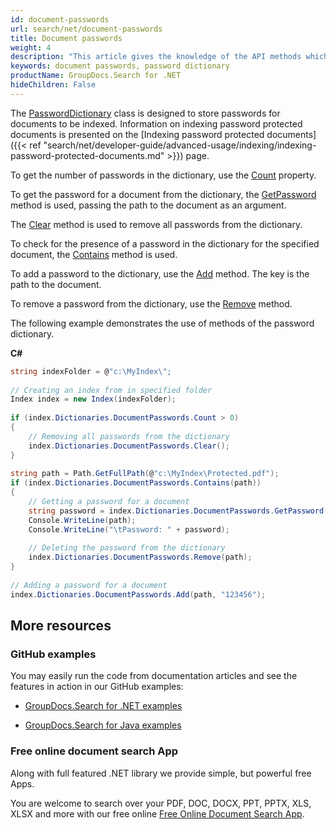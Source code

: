```yaml
---
id: document-passwords
url: search/net/document-passwords
title: Document passwords
weight: 4
description: "This article gives the knowledge of the API methods which can be used to perform operations about document passwords or password dictionary."
keywords: document passwords, password dictionary
productName: GroupDocs.Search for .NET
hideChildren: False
---
```

The [PasswordDictionary](https://reference.groupdocs.com/net/search/groupdocs.search.dictionaries/passworddictionary) class is designed to store passwords for documents to be indexed. Information on indexing password protected documents is presented on the [Indexing password protected documents]({{< ref "search/net/developer-guide/advanced-usage/indexing/indexing-password-protected-documents.md" >}}) page.

To get the number of passwords in the dictionary, use the [Count](https://reference.groupdocs.com/net/search/groupdocs.search.dictionaries/passworddictionary/properties/count) property.

To get the password for a document from the dictionary, the [GetPassword](https://reference.groupdocs.com/net/search/groupdocs.search.dictionaries/passworddictionary/methods/getpassword) method is used, passing the path to the document as an argument.

The [Clear](https://reference.groupdocs.com/net/search/groupdocs.search.dictionaries/passworddictionary/methods/clear) method is used to remove all passwords from the dictionary.

To check for the presence of a password in the dictionary for the specified document, the [Contains](https://reference.groupdocs.com/net/search/groupdocs.search.dictionaries/passworddictionary/methods/contains) method is used.

To add a password to the dictionary, use the [Add](https://reference.groupdocs.com/net/search/groupdocs.search.dictionaries/passworddictionary/methods/add) method. The key is the path to the document.

To remove a password from the dictionary, use the [Remove](https://reference.groupdocs.com/net/search/groupdocs.search.dictionaries/passworddictionary/methods/remove) method.

The following example demonstrates the use of methods of the password dictionary.

**C#**

```csharp
string indexFolder = @"c:\MyIndex\";
 
// Creating an index from in specified folder
Index index = new Index(indexFolder);
 
if (index.Dictionaries.DocumentPasswords.Count > 0)
{
    // Removing all passwords from the dictionary
    index.Dictionaries.DocumentPasswords.Clear();
}
 
string path = Path.GetFullPath(@"c:\MyIndex\Protected.pdf");
if (index.Dictionaries.DocumentPasswords.Contains(path))
{
    // Getting a password for a document
    string password = index.Dictionaries.DocumentPasswords.GetPassword(path);
    Console.WriteLine(path);
    Console.WriteLine("\tPassword: " + password);
 
    // Deleting the password from the dictionary
    index.Dictionaries.DocumentPasswords.Remove(path);
}
 
// Adding a password for a document
index.Dictionaries.DocumentPasswords.Add(path, "123456");
```

## More resources

### GitHub examples

You may easily run the code from documentation articles and see the features in action in our GitHub examples:

*   [GroupDocs.Search for .NET examples](https://github.com/groupdocs-search/GroupDocs.Search-for-.NET)
    
*   [GroupDocs.Search for Java examples](https://github.com/groupdocs-search/GroupDocs.Search-for-Java)
    

### Free online document search App

Along with full featured .NET library we provide simple, but powerful free Apps.

You are welcome to search over your PDF, DOC, DOCX, PPT, PPTX, XLS, XLSX and more with our free online [Free Online Document Search App](https://products.groupdocs.app/search).
